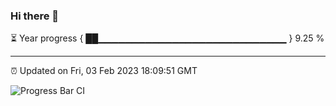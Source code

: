 ### Hi there 👋

⏳ Year progress { ██▁▁▁▁▁▁▁▁▁▁▁▁▁▁▁▁▁▁▁▁▁▁▁▁▁▁▁▁ } 9.25 %

---

⏰ Updated on Fri, 03 Feb 2023 18:09:51 GMT

![Progress Bar CI](https://github.com/Shyam-Makwana/GitHub-Actions-Demo/workflows/Progress%20Bar%20CI/badge.svg)
